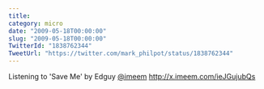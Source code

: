 ```yaml
---
title: 
category: micro
date: "2009-05-18T00:00:00"
slug: "2009-05-18T00:00:00"
TwitterId: "1838762344"
TweetUrl: "https://twitter.com/mark_philpot/status/1838762344"
---
```


Listening to 'Save Me' by Edguy [@imeem](https://twitter.com/imeem)
http://x.imeem.com/ieJGujubQs
